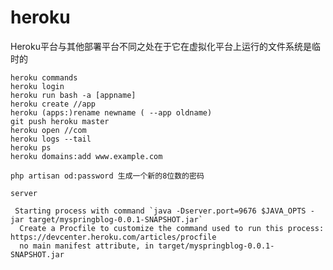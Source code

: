<!--{
    "news_title" : "heroku", 
    "timer" : "2019-05-18", 
    "tagslist" : "heroku,tool"
}-->
# heroku
Heroku平台与其他部署平台不同之处在于它在虚拟化平台上运行的文件系统是临时的
```
heroku commands
heroku login
heroku run bash -a [appname]
heroku create //app
heroku (apps:)rename newname ( --app oldname)
git push heroku master
heroku open //com
heroku logs --tail
heroku ps
heroku domains:add www.example.com

php artisan od:password 生成一个新的8位数的密码
```

```
server

 Starting process with command `java -Dserver.port=9676 $JAVA_OPTS -jar target/myspringblog-0.0.1-SNAPSHOT.jar`
  Create a Procfile to customize the command used to run this process: https://devcenter.heroku.com/articles/procfile
  no main manifest attribute, in target/myspringblog-0.0.1-SNAPSHOT.jar

```
